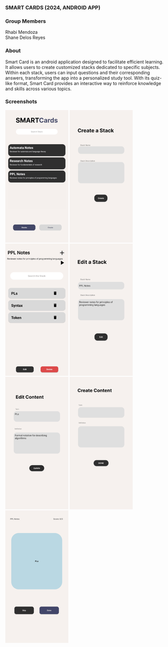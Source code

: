 ### SMART CARDS (2024, ANDROID APP)

### Group Members
Rhabi Mendoza <br>
Shane Delos Reyes <br>

### About
Smart Card is an android application designed to facilitate efficient learning. It allows users to create customized stacks dedicated to specific subjects. Within each stack, users can input questions and their corresponding answers, transforming the app into a personalized study tool. With its quiz-like format, Smart Card provides an interactive way to reinforce knowledge and skills across various topics.

### Screenshots
<div>
    <img src="/screenshots/1.png" alt="Screenshot 1" width="200">
    <img src="/screenshots/2.png" alt="Screenshot 2" width="200">
    <img src="/screenshots/3.png" alt="Screenshot 3" width="200">
    <img src="/screenshots/4.png" alt="Screenshot 4" width="200">
    <img src="/screenshots/5.png" alt="Screenshot 5" width="200">
    <img src="/screenshots/6.png" alt="Screenshot 6" width="200">
    <img src="/screenshots/7.png" alt="Screenshot 7" width="200">
</div>
